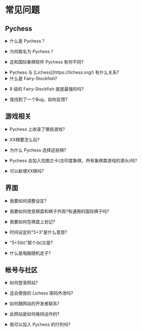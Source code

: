 # 常见问题

## Pychess

<details><summary>什么是 Pychess？</summary>

Pychess是一个收录各种象棋类游戏的网站，您可以在此游玩各种象棋类游戏，包括各地的传统象棋与现代较新的变体，以及原创的棋类游戏。
关于详细内容，请点击[这里](https://www.pychess.org/about)。</details>

<details><summary>为何取名为 Pychess？</summary>

因为此网站的语言为 Python 写成。 </details>

<details><summary>这和国际象棋软件 Pychess 有何不同?</summary>

两者都致力于象棋类游戏，且开发者是同一人([gbtami](https://www.github.com/gbtami))。除此以外并没有其他的相同之处。此网站的全名其实是「Pychess Variants」，但常常简称 Pychess。
关于 Pychess 软件的信息，请点击[这里](https://pychess.github.io/)</details>

<details><summary>Pychess 与 [Lichess](https://lichess.org/) 有什么关系?</summary>

Pychess 网页的设计参考了 Lichess ，对于 Lichess 用户而言比较熟悉。事实上，Pychess 与 Lichess 并没有官方的关系。但 Pychess 使用 Lichess 的用户帐号以方便管理。
</details>

<details><summary>什么是 Fairy-Stockfish?</summary>

Stockfish 是最强的国际象棋引擎之一，而 [Fairy-Stockfish](https://github.com/ianfab/Fairy-Stockfish)是由[Ianfab](https://www.github.com/ianfab)改良 Stockfish 而成，能够分析各种棋类游戏。 </details>

<details><summary>8 级的 Fairy-Stockfish 就是最强的吗?</summary>

这仅仅是**网站**上最强的等级，但并不是 Fairy-Stockfish 的最高水平。要达到最高水平需要更多的计算量与时间，而 Pychess 上的 Fairy-Stockfish 被限制在几秒内就要完成移动。 </details>

<details><summary>我找到了一个Bug，如何反馈?</summary>

您可以在 github 上发表[issue](https://github.com/gbtami/pychess-variants/issues/new)，毕竟我们所有的工作都在 github 上进行。
如果可以的话，请尽可能附上网址与详细说明。如果你不会用 github，你可以在我们的 Discord 服务器上发布，就会有人将其放上去。 </details>

## 游戏相关

<details><summary>Pychess 上收录了哪些游戏?</summary>

关于收录的游戏，请点击[游戏介绍页](https://www.pychess.org/variants).</details>

<details><summary>XX棋要怎么玩?</summary>

关于游戏玩法，请点击[游戏介绍页](https://www.pychess.org/variants)。同时，您也可以在下棋时点选左上角该棋类的名称，就会前往该棋类的介绍页面。 </details>

<details><summary>为什么 Pychess 选择这些棋?</summary>

通常会加入各地流行的传统棋类，也有加入一些较常见的国际象棋变体和 Pychess 社区玩家发明的变体。然而，有一部分棋类游戏是无法收录的。原因是 Pychess 依靠 Fairy-Stockfish 作为引擎， 我们的代码也是由它来运作，因此 Fairy-Stockfish 无法支持的变体是无法收录的。 </details>

<details><summary>Pychess 会加入恰图兰卡(古印度象棋，所有象棋类游戏的源头)吗?</summary>

恰图兰卡的原始规则已经失传了，而且尚有许多十分相似的棋(例如:泰国象棋)，因此不会收录。如果你想玩，可以去其他的网站。 </details>

<details><summary>可以新增XX棋吗?</summary>

这要看该棋是否有足够的受欢迎度。当然如果 Fairy-Stockfish 不能支持，则该棋无法收录。你也可以直接在我们的 Discord 和 github 上问问。 </details>

## 界面

<details><summary>我要如何调整设定?</summary>

点选右上角齿轮状按扭(使用者名称旁边)并点选 "棋盘配置".</details>

<details><summary>我要如何改变棋盘和棋子外观?有通用的国际棋子吗?</summary>

同上，点选"棋盘设定"。所有的亚洲变体都有国际棋子。 </details>

<details><summary>我要如何在棋盘上划记?</summary>

点右键可以在目标棋子上划圈，拖动可以产生箭头。预设都是绿色的，你可以按Shift或Ctrl来改成红色，而按Alt则会变蓝。 </details>

<details><summary>时间设定的"5+3"是什么意思?</summary>

这些是游戏时间设置，"5+3" 代表每人有 5 *分钟*, 每动一步则加 3 *秒*。你也当然也可以自由设定游戏计时。 </details>

<details><summary>"5+3(b)"那个(b)又是?</summary>

b 代表倒数计时，这与加时不同，只有特定变体会有(例如:将棋和朝鲜象棋)。当双方的时间用完时(在此范例里是 5 分钟)，则进入读秒，双方每步必须在设定时间内走棋，否则判负。在此范例中，就是每步 3 秒。通常倒数计时是 10 秒或 30 秒。 </details>

<details><summary>什么是电脑随机走子?</summary>

电脑随机走子是让电脑随机移动的模式，主要是用来让玩家熟悉游戏规则。之后会建议与 Fairy-Stockfish (就算是比较低等级的)对局以增进棋感。 </details>

## 帐号与社区

<details><summary>如何登录网站?</summary>

您需要有一个 Lichess 帐号。如果你没有，请至 [Lichess](https://lichess.org/signup)注册。 </details>

<details><summary>这会使我的 Lichess 密码外泄吗?</summary>

请放心，这是不可能的。本站的登录基于 OAuth 协定且你的密码不会给予 Pychess, 就像你可以用你 Google/QQ/微信 的帐号登录其他网站一样。 </details>

<details><summary>如何跟网站的开发者联系?</summary>

你可以试试大厅的聊天功能，虽然他们可能不会随时上线。更好的方式是用[Discord](https://discord.gg/aPs8RKr)，通常都会看得到。您可以使用加速器获得稳定的 Discord 连接。 </details>

<details><summary>此网站是如何维持运作的?</summary>

全靠赞助! 你也可以[成为赞助者](https://www.pychess.org/patron) 来支持我们并让 Pychess 网站变得更好!</details>

<details><summary>我可以加入 Pychess 的行列吗?</summary>

当然! Pychess 完全开源，在[Github](https://github.com/gbtami/pychess-variants)上你可以尽情创作修改，也可以加入我们[Discord](https://discord.gg/aPs8RKr)来和大家一起合作!</details>